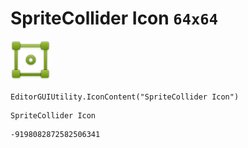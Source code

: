 # SpriteCollider Icon `64x64`
<img src="/img/SpriteCollider%20Icon.png" width=64 height=64>

``` CSharp
EditorGUIUtility.IconContent("SpriteCollider Icon")
```
```
SpriteCollider Icon
```
```
-9198082872582506341
```
